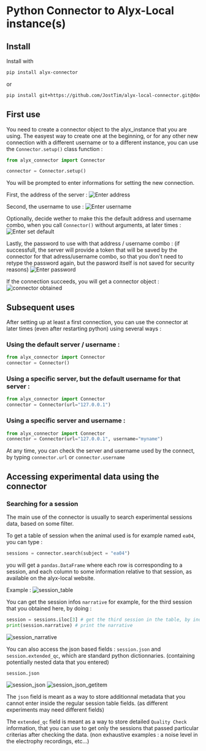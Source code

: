 # Python Connector to Alyx-Local instance(s)

## Install 

Install with

```bash
pip install alyx-connector
```

or

```bash
pip install git+https://github.com/JostTim/alyx-local-connector.git@docker-compatible
```

## First use

You need to create a connector object to the alyx_instance that you are using.
The easyest way to create one at the beginning, or for any other new connection with a different username or to a different instance, you can use the `Connector.setup()` class function :

```python
from alyx_connector import Connector

connector = Connector.setup()
```

You will be prompted to enter informations for setting the new connection.

First, the address of the server : 
![Enter address](./docs/documentation_files/.assets/images/first_connection/Capture%20d'écran%202025-04-28%20100132.png)

Second, the username to use : 
![Enter username](./docs/documentation_files/.assets/images/first_connection/Capture%20d'écran%202025-04-28%20100400.png)

Optionally, decide wether to make this the default address and username combo, when you call `Connector()` without arguments, at later times :
![Enter set default](./docs/documentation_files/.assets/images/first_connection/Capture%20d'écran%202025-04-28%20100309.png)

Lastly, the password to use with that address / username combo : (if successfull, the server will provide a token that will be saved by the connector for that adress/username combo, so that you don't need to retype the password again, but the pasword itself is not saved for security reasons)
![Enter password](./docs/documentation_files/.assets/images/first_connection/Capture%20d'écran%202025-04-28%20103000.png)

If the connection succeeds, you will get a connector object :
![connector obtained](./docs/documentation_files/.assets/images/first_connection/Capture%20d'écran%202025-04-28%20100459.png)


## Subsequent uses

After setting up at least a first connection, you can use the connector at later times (even after restarting python) using several ways :


### Using the default server / username :
```python
from alyx_connector import Connector
connector = Connector()
```

### Using a specific server, but the default username for that server :
```python
from alyx_connector import Connector
connector = Connector(url="127.0.0.1")
```

### Using a specific server and username :
```python
from alyx_connector import Connector
connector = Connector(url="127.0.0.1", username="myname")
```

At any time, you can check the server and username used by the connect, by typing `connector.url` or `connector.username`


## Accessing experimental data using the connector


### Searching for a session 

The main use of the connector is usually to search experimental sessions data, based on some filter.

To get a table of session when the animal used is for example named ``ea04``, you can type :

```python
sessions = connector.search(subject = "ea04")
```

you will get a ``pandas.DataFrame`` where each row is corresponding to a session, and each column to some information relative to that session, as available on the alyx-local website.

Example :
![session_table](./docs/documentation_files/.assets/images/search_sessions/Capture%20d'écran%202025-04-28%20104158.png)


You can get the session infos ``narrative`` for example, for the third session that you obtained here, by doing : 

```python
session = sessions.iloc[3] # get the third session in the table, by index order
print(session.narrative) # print the narrative
```

![session_narrative](./docs/documentation_files/.assets/images/search_sessions/Capture%20d'écran%202025-04-28%20115001.png)

You can also access the json based fields : `session.json` and `session.extended_qc`, which are standard python dictionnaries. (containing potentially nested data that you entered)

```python
session.json
```

![session_json](./docs/documentation_files/.assets/images/search_sessions/Capture%20d'écran%202025-04-28%20114948.png)
![session_json_getitem](./docs/documentation_files/.assets/images/search_sessions/Capture%20d'écran%202025-04-28%20114932.png)

The ``json`` field is meant as a way to store additionnal metadata that you cannot enter inside the regular session table fields. (as different experiments may need different fields)

The ``extended_qc`` field is meant as a way to store detailed ``Quality Check`` information, that you can use to get only the sessions that passed particular criterias after checking the data. (non exhaustive examples : a noise level in the electrophy recordings, etc...)


